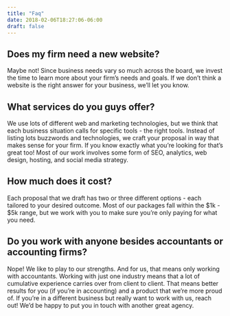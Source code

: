```yaml
---
title: "Faq"
date: 2018-02-06T18:27:06-06:00
draft: false
---
```

## Does my firm need a new website?
Maybe not! Since business needs vary so much across the board, we invest the time to learn more about your firm’s needs and goals. If we don’t think a website is the right answer for your business, we’ll let you know.
## What services do you guys offer?
We use lots of different web and marketing technologies, but we think that each business situation calls for specific tools - the right tools. Instead of listing lots buzzwords and technologies, we craft your proposal in way that makes sense for your firm.
If you know exactly what you’re looking for that’s great too! Most of our work involves some form of SEO, analytics, web design, hosting, and social media strategy.
## How much does it cost?
Each proposal that we draft has two or three different options - each tailored to your desired outcome. Most of our packages fall within the $1k - $5k range, but we work with you to make sure you’re only paying for what you need.
## Do you work with anyone besides accountants or accounting firms?
Nope! We like to play to our strengths. And for us, that means only working with accountants. Working with just one industry means that a lot of cumulative experience carries over from client to client. That means better results for you (if you’re in accounting) and a product that we’re more proud of.
If you’re in a different business but really want to work with us, reach out! We’d be happy to put you in touch with another great agency.


